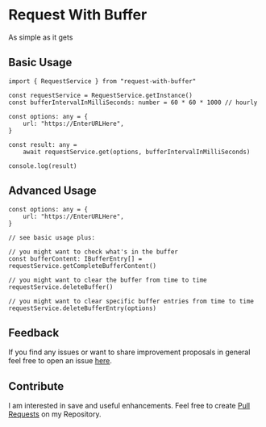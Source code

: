 # Request With Buffer
As simple as it gets

## Basic Usage
    import { RequestService } from "request-with-buffer"
    
    const requestService = RequestService.getInstance()
    const bufferIntervalInMilliSeconds: number = 60 * 60 * 1000 // hourly

    const options: any = {
        url: "https://EnterURLHere",
    }

    const result: any = 
        await requestService.get(options, bufferIntervalInMilliSeconds)

    console.log(result)
    
## Advanced Usage
    const options: any = {
        url: "https://EnterURLHere",
    }

    // see basic usage plus: 

    // you might want to check what's in the buffer 
    const bufferContent: IBufferEntry[] = requestService.getCompleteBufferContent()

    // you might want to clear the buffer from time to time
    requestService.deleteBuffer()

    // you might want to clear specific buffer entries from time to time
    requestService.deleteBufferEntry(options)


## Feedback
If you find any issues or want to share improvement proposals in general feel free to open an issue [here](https://github.com/michael-spengler/request-with-buffer).


## Contribute
I am interested in save and useful enhancements. Feel free to create [Pull Requests](https://github.com/michael-spengler/request-with-buffer/pulls) on my Repository.